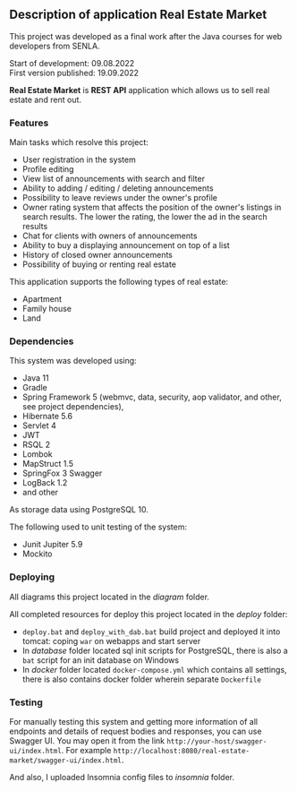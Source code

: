 ## Description of application Real Estate Market

This project was developed as a final work after the Java courses for web developers from SENLA.

Start of development: 09.08.2022 \
First version published: 19.09.2022

**Real Estate Market** is **REST API** application which allows us to sell real estate and rent out.

### Features

Main tasks which resolve this project:
* User registration in the system
* Profile editing
* View list of announcements with search and filter
* Ability to adding / editing / deleting announcements
* Possibility to leave reviews under the owner's profile
* Owner rating system that affects the position of the owner's listings in search results. The lower the rating, the lower the ad in the search results
* Chat for clients with owners of announcements
* Ability to buy a displaying announcement on top of a list
* History of closed owner announcements
* Possibility of buying or renting real estate

This application supports the following types of real estate:
* Apartment
* Family house
* Land

### Dependencies

This system was developed using:
* Java 11
* Gradle
* Spring Framework 5 (webmvc, data, security, aop validator, and other, see project dependencies),
* Hibernate 5.6
* Servlet 4
* JWT
* RSQL 2
* Lombok
* MapStruct 1.5
* SpringFox 3 Swagger
* LogBack 1.2
* and other

As storage data using PostgreSQL 10.

The following used to unit testing of the system:
* Junit Jupiter 5.9
* Mockito

### Deploying

All diagrams this project located in the *diagram* folder.

All completed resources for deploy this project located in the *deploy* folder:
* `deploy.bat` and `deploy_with_dab.bat` build project and deployed it into tomcat: coping `war` on webapps and start server
* In *database* folder located sql init scripts for PostgreSQL, there is also a `bat` script for an init database on Windows
* In *docker* folder located `docker-compose.yml` which contains all settings, there is also contains docker folder wherein separate `Dockerfile`

### Testing
For manually testing this system and getting more information of all endpoints and details of request bodies and responses, you can use Swagger UI. You may open it from the link `http://your-host/swagger-ui/index.html`. For example `http://localhost:8080/real-estate-market/swagger-ui/index.html`.

And also, I uploaded Insomnia config files to _insomnia_ folder.